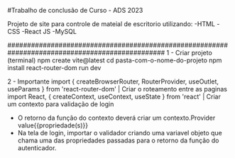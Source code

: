 #Trabalho de conclusão de Curso - ADS 2023

Projeto de site para controle de mateial de escritorio utilizando:
-HTML
-CSS
-React JS
-MySQL

################################################################################################
1 - Criar projeto (terminal)
npm create vite@latest
cd pasta-com-o-nome-do-projeto
npm install react-router-dom
run dev

2 - Importante
import { createBrowserRouter, RouterProvider, useOutlet, useParams } from 'react-router-dom' | Criar o roteamento entre as paginas
import React, { createContext, useContext, useState } from 'react' | Criar um contexto para validação de login
  - O retorno da função do contexto deverá criar um contexto.Provider value{{propriedade(s)}}
  - Na tela de login, importar o validador criando uma variavel objeto que chama uma das propriedades passadas para o retorno da função do autenticador.

